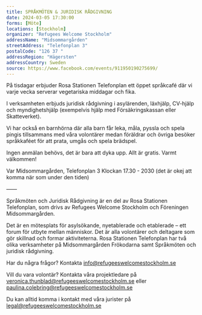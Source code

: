 ```yaml
---
title: SPRÅKMÖTEN & JURIDISK RÅDGIVNING
date: 2024-03-05 17:30:00
forms: [Möte]
locations: [Stockholm]
organizer: "Refugees Welcome Stockholm"
addressName: "Midsommargården"
streetAddress: "Telefonplan 3"
postalCode: "126 37 "
addressRegion: "Hägersten"
addressCountry: Sweden
source: https://www.facebook.com/events/911950190275699/
---
```

På tisdagar erbjuder Rosa Stationen Telefonplan ett öppet språkcafé där vi varje vecka serverar vegetariska middagar och fika.

I verksamheten erbjuds juridisk rådgivning i asylärenden, läxhjälp, CV-hjälp och myndighetshjälp (exempelvis hjälp med Försäkringskassan eller Skatteverket).

Vi har också en barnhörna där alla barn får leka, måla, pyssla och spela pingis tillsammans med våra volontärer medan föräldrar och övriga besöker språkkaféet för att prata, umgås och spela brädspel.

Ingen anmälan behövs, det är bara att dyka upp. Allt är gratis. Varmt välkommen!

Var Midsommargården, Telefonplan 3
Klockan 17.30 - 2030 (det är okej att komma när som under den tiden)

——

Språkmöten och Juridisk Rådgivning är en del av Rosa Stationen Telefonplan, som drivs av Refugees Welcome Stockholm och Föreningen Midsommargården. 

Det är en mötesplats för asylsökande, nyetablerade och etablerade – ett forum för utbyte mellan människor. Det är alla volontärer och deltagare som gör skillnad och formar aktiviteterna. Rosa Stationen Telefonplan har två olika verksamheter på Midsommargården Frökodarna samt Språkmöten och juridisk rådgivning.

Har du några frågor?
Kontakta info@refugeeswelcomestockholm.se

Vill du vara volontär?
Kontakta våra projektledare på veronica.thunblad@refugeeswelcomestockholm.se eller paulina.colebring@refugeeswelcomestockholm.se

Du kan alltid komma i kontakt med våra jurister på legal@refugeeswelcomestockholm.se
